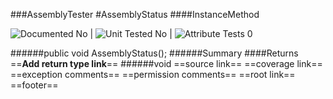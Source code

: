 ###AssemblyTester
#AssemblyStatus
####InstanceMethod

![Documented No](http://b.repl.ca/v1/Documented-No-red.png) | ![Unit Tested No](http://b.repl.ca/v1/Unit%20Tested-No-grey.png) | ![Attribute Tests 0](http://b.repl.ca/v1/Attribute%20Tests-0-grey.png)

######public void AssemblyStatus();
######Summary
####Returns
==__Add return type link__==
######void
==source link==
==coverage link==
==exception comments==
==permission comments==
==root link==
==footer==
